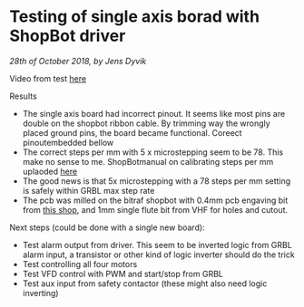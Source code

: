 # Testing of single axis borad with ShopBot driver
*28th of October 2018, by Jens Dyvik*

Video from test [here](https://youtu.be/CiLMGvgEv7U)

Results
- The single axis board had incorrect pinout. It seems like most pins are double on the shopbot ribbon cable. By trimming way the wrongly placed ground pins, the board became functional. Coreect pinoutembedded bellow
- The correct steps per mm with 5 x microstepping seem to be 78. This make no sense to me. ShopBotmanual on calibrating steps per mm uplaoded [here](https://github.com/bitraf/bitraf-cnc/blob/master/docs/SBG%2000171%20Settings%20Unit%20Values%202014%2012%2017.pdf)
- The good news is that 5x microstepping with a 78 steps per mm setting is safely within GRBL max step rate
- The pcb was milled on the bitraf shopbot with 0.4mm pcb engaving bit from [this shop](https://www.aliexpress.com/item/Free-Shipping-5pcs-0-6mm-Micro-Grain-Tungsten-Carbide-End-Mill-2-flutes-HRC55-CNC-Milling/2037305989.html?spm=a2g0s.9042311.0.0.3f5a4c4dKnX2LR), and 1mm single flute bit from VHF for holes and cutout. 

Next steps (could be done with a single new board):
- Test alarm output from driver. This seem to be inverted logic from GRBL alarm input, a transistor or other kind of logic inverter should do the trick
- Test controlling all four motors
- Test VFD control with PWM and start/stop from GRBL
- Test aux input from safety contactor (these might also need logic inverting)